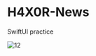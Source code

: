 # H4X0R-News

SwiftUI practice

![12](https://user-images.githubusercontent.com/90031554/146681623-60e446f7-4152-4715-b725-7ca85ff6ea59.gif)

